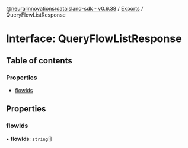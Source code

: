 [@neuralinnovations/dataisland-sdk - v0.6.38](../../README.md) / [Exports](../modules.md) / QueryFlowListResponse

# Interface: QueryFlowListResponse

## Table of contents

### Properties

- [flowIds](QueryFlowListResponse.md#flowids)

## Properties

### flowIds

• **flowIds**: `string`[]
